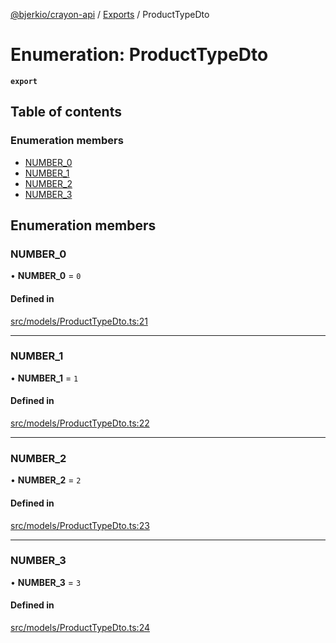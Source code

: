 [@bjerkio/crayon-api](../README.md) / [Exports](../modules.md) / ProductTypeDto

# Enumeration: ProductTypeDto

**`export`**

## Table of contents

### Enumeration members

- [NUMBER\_0](ProductTypeDto.md#number_0)
- [NUMBER\_1](ProductTypeDto.md#number_1)
- [NUMBER\_2](ProductTypeDto.md#number_2)
- [NUMBER\_3](ProductTypeDto.md#number_3)

## Enumeration members

### NUMBER\_0

• **NUMBER\_0** = `0`

#### Defined in

[src/models/ProductTypeDto.ts:21](https://github.com/bjerkio/crayon-api-js/blob/22cd66d/src/models/ProductTypeDto.ts#L21)

___

### NUMBER\_1

• **NUMBER\_1** = `1`

#### Defined in

[src/models/ProductTypeDto.ts:22](https://github.com/bjerkio/crayon-api-js/blob/22cd66d/src/models/ProductTypeDto.ts#L22)

___

### NUMBER\_2

• **NUMBER\_2** = `2`

#### Defined in

[src/models/ProductTypeDto.ts:23](https://github.com/bjerkio/crayon-api-js/blob/22cd66d/src/models/ProductTypeDto.ts#L23)

___

### NUMBER\_3

• **NUMBER\_3** = `3`

#### Defined in

[src/models/ProductTypeDto.ts:24](https://github.com/bjerkio/crayon-api-js/blob/22cd66d/src/models/ProductTypeDto.ts#L24)
